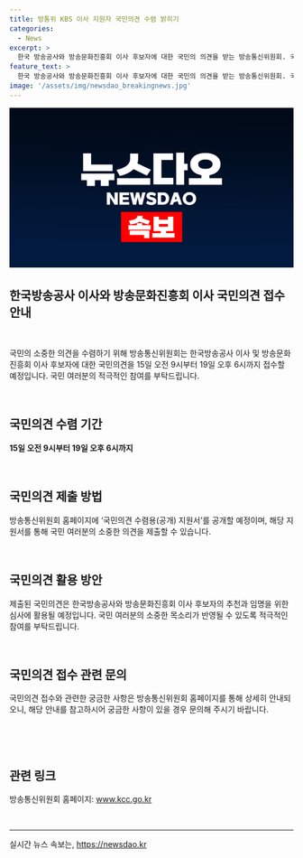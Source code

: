 ```yaml
---
title: 방통위 KBS 이사 지원자 국민의견 수렴 밝히기
categories:
  - News
excerpt: >
  한국 방송공사와 방송문화진흥회 이사 후보자에 대한 국민의 의견을 받는 방송통신위원회. 국민의견은 후보자의 추천과 임명 심사에 활용될 예정. 9일간 홈페이지에서 공개된 지원서를 통해 국민들의 목소리를 수렴할 예정. 후보자에 대한 국민들의 관심과 참여를 촉구하며, 공개적인 프로세스를 약속하고 있다.
feature_text: >
  한국 방송공사와 방송문화진흥회 이사 후보자에 대한 국민의 의견을 받는 방송통신위원회. 국민의견은 후보자의 추천과 임명 심사에 활용될 예정. 9일간 홈페이지에서 공개된 지원서를 통해 국민들의 목소리를 수렴할 예정. 후보자에 대한 국민들의 관심과 참여를 촉구하며, 공개적인 프로세스를 약속하고 있다.
image: '/assets/img/newsdao_breakingnews.jpg'
---
```


<p><img src="/assets/img/newsdao_breakingnews.jpg" alt="firstkoreanews 속보" /></p>

<h2 data-ke-size="size26">한국방송공사 이사와 방송문화진흥회 이사 국민의견 접수 안내</h2>

<p data-ke-size="size16">&nbsp;</p>

<p>국민의 소중한 의견을 수렴하기 위해 방송통신위원회는 한국방송공사 이사 및 방송문화진흥회 이사 후보자에 대한 국민의견을 15일 오전 9시부터 19일 오후 6시까지 접수할 예정입니다. 국민 여러분의 적극적인 참여를 부탁드립니다.</p>

<p data-ke-size="size16">&nbsp;</p>

<h2 data-ke-size="size26">국민의견 수렴 기간</h2>

<p data-ke-size="size16"><b>15일 오전 9시부터 19일 오후 6시까지</b></p>

<p data-ke-size="size16">&nbsp;</p>

<h2 data-ke-size="size26">국민의견 제출 방법</h2>

<p data-ke-size="size16">방송통신위원회 홈페이지에 ‘국민의견 수렴용(공개) 지원서’를 공개할 예정이며, 해당 지원서를 통해 국민 여러분의 소중한 의견을 제출할 수 있습니다.</p>

<p data-ke-size="size16">&nbsp;</p>

<h2 data-ke-size="size26">국민의견 활용 방안</h2>

<p data-ke-size="size16">제출된 국민의견은 한국방송공사와 방송문화진흥회 이사 후보자의 추천과 임명을 위한 심사에 활용될 예정입니다. 국민 여러분의 소중한 목소리가 반영될 수 있도록 적극적인 참여를 부탁드립니다.</p>

<p data-ke-size="size16">&nbsp;</p>

<h2 data-ke-size="size26">국민의견 접수 관련 문의</h2>

<p data-ke-size="size16">국민의견 접수와 관련한 궁금한 사항은 방송통신위원회 홈페이지를 통해 상세히 안내되오니, 해당 안내를 참고하시어 궁금한 사항이 있을 경우 문의해 주시기 바랍니다.</p>

<p data-ke-size="size16">&nbsp;</p>

<p data-ke-size="size16">&nbsp;</p>

<h2 data-ke-size="size26">관련 링크</h2>

<p data-ke-size="size16">방송통신위원회 홈페이지: <a href="https://www.kcc.go.kr" target="_blank" rel="noopener">www.kcc.go.kr</a></p>

<p data-ke-size="size16">&nbsp;</p>

<hr>
실시간 뉴스 속보는, <a href="https://newsdao.kr" rel="dofollow">https://newsdao.kr</a>


